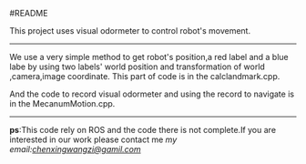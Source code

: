 #README

This project uses visual odormeter to control robot's movement.
****
We use a very simple method to get robot's  position,a red label and a blue labe by
using two labels' world position and transformation of world ,camera,image coordinate.
This part of code is in the calclandmark.cpp.

And the code to record visual odormeter and using the record to navigate is in the MecanumMotion.cpp.
***
**ps**:This code rely on ROS and the code there is not complete.If you are interested in our work please contact me
*my email:chenxingwangzi@gamil.com*
